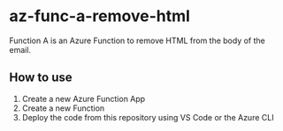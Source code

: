 # az-func-a-remove-html

Function A is an Azure Function to remove HTML from the body of the email.

## How to use

1. Create a new Azure Function App
2. Create a new Function
3. Deploy the code from this repository using VS Code or the Azure CLI

